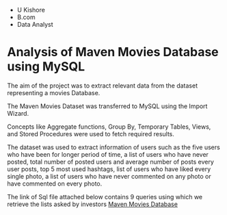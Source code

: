 
- U Kishore
- B.com
- Data Analyst

# Analysis of Maven Movies Database using MySQL

The aim of the project was to extract relevant data from the dataset representing a movies Database.

The Maven Movies Dataset was transferred to MySQL using the Import Wizard.

Concepts like Aggregate functions, Group By, Temporary Tables, Views, and Stored Procedures were used to fetch required results.

The dataset was used to extract information of users such as the five users who have been for longer period of time, a list of users who have never posted, total number of posted users and average number of posts every user posts, top 5 most used hashtags, list of users who have liked every single photo, a list of users who have never commented on any photo or have commented on every photo.

The link of Sql file attached below contains 9 queries using which we retrieve the lists asked by investors
[Maven Movies Database]()
